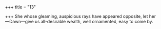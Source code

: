 +++
title = "13"

+++
She whose gleaming, auspicious rays have appeared opposite,
let her—Dawn—give us all-desirable wealth, well ornamented, easy to  come by.